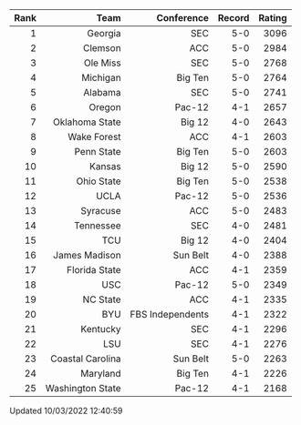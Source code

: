 | Rank  | Team                 | Conference           | Record   | Rating |
| ---:  | ---:                 | ---:                 | ---:     | ---:   |
| 1     | Georgia              | SEC                  | 5-0      | 3096   |
| 2     | Clemson              | ACC                  | 5-0      | 2984   |
| 3     | Ole Miss             | SEC                  | 5-0      | 2768   |
| 4     | Michigan             | Big Ten              | 5-0      | 2764   |
| 5     | Alabama              | SEC                  | 5-0      | 2741   |
| 6     | Oregon               | Pac-12               | 4-1      | 2657   |
| 7     | Oklahoma State       | Big 12               | 4-0      | 2643   |
| 8     | Wake Forest          | ACC                  | 4-1      | 2603   |
| 9     | Penn State           | Big Ten              | 5-0      | 2603   |
| 10    | Kansas               | Big 12               | 5-0      | 2590   |
| 11    | Ohio State           | Big Ten              | 5-0      | 2538   |
| 12    | UCLA                 | Pac-12               | 5-0      | 2536   |
| 13    | Syracuse             | ACC                  | 5-0      | 2483   |
| 14    | Tennessee            | SEC                  | 4-0      | 2481   |
| 15    | TCU                  | Big 12               | 4-0      | 2404   |
| 16    | James Madison        | Sun Belt             | 4-0      | 2388   |
| 17    | Florida State        | ACC                  | 4-1      | 2359   |
| 18    | USC                  | Pac-12               | 5-0      | 2349   |
| 19    | NC State             | ACC                  | 4-1      | 2335   |
| 20    | BYU                  | FBS Independents     | 4-1      | 2322   |
| 21    | Kentucky             | SEC                  | 4-1      | 2296   |
| 22    | LSU                  | SEC                  | 4-1      | 2276   |
| 23    | Coastal Carolina     | Sun Belt             | 5-0      | 2263   |
| 24    | Maryland             | Big Ten              | 4-1      | 2226   |
| 25    | Washington State     | Pac-12               | 4-1      | 2168   |

Updated 10/03/2022 12:40:59

